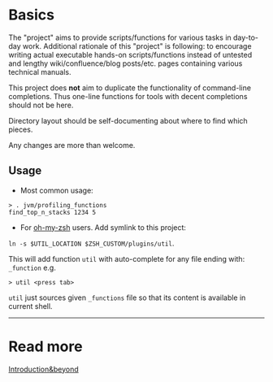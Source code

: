 # Basics
The "project" aims to provide scripts/functions for various tasks in day-to-day work.
Additional rationale of this "project" is following: to encourage writing actual executable hands-on scripts/functions
instead of untested and lengthy wiki/confluence/blog posts/etc. pages containing various technical manuals.

This project does **not** aim to duplicate the functionality of command-line completions. 
Thus one-line functions for tools with decent completions should not be here.  

Directory layout should be self-documenting about where to find which pieces.

Any changes are more than welcome.

## Usage
 - Most common usage:
```shell
> . jvm/profiling_functions
find_top_n_stacks 1234 5
```
 - For [oh-my-zsh](https://github.com/robbyrussell/oh-my-zsh) users. Add symlink to this project:

`ln -s $UTIL_LOCATION $ZSH_CUSTOM/plugins/util`. 

This will add function `util` with auto-complete for any file ending with: `_function` e.g.
```shell
> util <press tab>
```
`util` just sources given `_functions` file so that its content is available in current shell.

---
# Read more
[Introduction&beyond](https://github.com/kiemlicz/util/wiki)
